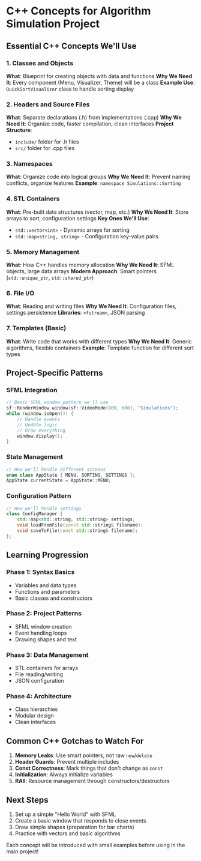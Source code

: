 # C++ Concepts for Algorithm Simulation Project

## Essential C++ Concepts We'll Use

### 1. Classes and Objects
**What**: Blueprint for creating objects with data and functions
**Why We Need It**: Every component (Menu, Visualizer, Theme) will be a class
**Example Use**: `QuickSortVisualizer` class to handle sorting display

### 2. Headers and Source Files
**What**: Separate declarations (.h) from implementations (.cpp)
**Why We Need It**: Organize code, faster compilation, clean interfaces
**Project Structure**: 
- `include/` folder for .h files
- `src/` folder for .cpp files

### 3. Namespaces
**What**: Organize code into logical groups
**Why We Need It**: Prevent naming conflicts, organize features
**Example**: `namespace Simulations::Sorting`

### 4. STL Containers
**What**: Pre-built data structures (vector, map, etc.)
**Why We Need It**: Store arrays to sort, configuration settings
**Key Ones We'll Use**:
- `std::vector<int>` - Dynamic arrays for sorting
- `std::map<string, string>` - Configuration key-value pairs

### 5. Memory Management
**What**: How C++ handles memory allocation
**Why We Need It**: SFML objects, large data arrays
**Modern Approach**: Smart pointers (`std::unique_ptr`, `std::shared_ptr`)

### 6. File I/O
**What**: Reading and writing files
**Why We Need It**: Configuration files, settings persistence
**Libraries**: `<fstream>`, JSON parsing

### 7. Templates (Basic)
**What**: Write code that works with different types
**Why We Need It**: Generic algorithms, flexible containers
**Example**: Template function for different sort types

## Project-Specific Patterns

### SFML Integration
```cpp
// Basic SFML window pattern we'll use
sf::RenderWindow window(sf::VideoMode(800, 600), "Simulations");
while (window.isOpen()) {
    // Handle events
    // Update logic  
    // Draw everything
    window.display();
}
```

### State Management
```cpp
// How we'll handle different screens
enum class AppState { MENU, SORTING, SETTINGS };
AppState currentState = AppState::MENU;
```

### Configuration Pattern
```cpp
// How we'll handle settings
class ConfigManager {
    std::map<std::string, std::string> settings;
    void loadFromFile(const std::string& filename);
    void saveToFile(const std::string& filename);
};
```

## Learning Progression

### Phase 1: Syntax Basics
- Variables and data types
- Functions and parameters
- Basic classes and constructors

### Phase 2: Project Patterns
- SFML window creation
- Event handling loops
- Drawing shapes and text

### Phase 3: Data Management
- STL containers for arrays
- File reading/writing
- JSON configuration

### Phase 4: Architecture
- Class hierarchies
- Modular design
- Clean interfaces

## Common C++ Gotchas to Watch For

1. **Memory Leaks**: Use smart pointers, not raw `new`/`delete`
2. **Header Guards**: Prevent multiple includes
3. **Const Correctness**: Mark things that don't change as `const`
4. **Initialization**: Always initialize variables
5. **RAII**: Resource management through constructors/destructors

## Next Steps
1. Set up a simple "Hello World" with SFML
2. Create a basic window that responds to close events
3. Draw simple shapes (preparation for bar charts)
4. Practice with vectors and basic algorithms

Each concept will be introduced with small examples before using in the main project!